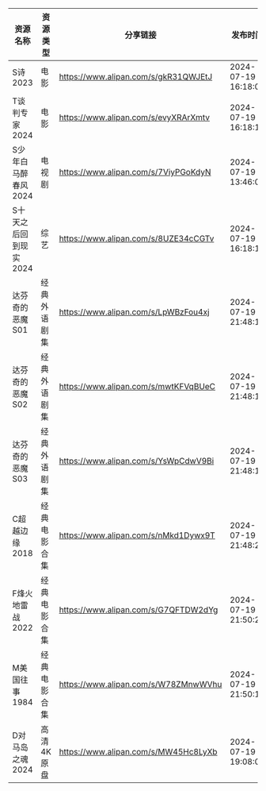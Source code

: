 | 资源名称          | 资源类型   | 分享链接                                 | 发布时间                |
| ------------- | ------ | ------------------------------------ | ------------------- |
| S诗2023        | 电影     | https://www.alipan.com/s/gkR31QWJEtJ | 2024-07-19 16:18:09 |
| T谈判专家2024     | 电影     | https://www.alipan.com/s/evyXRArXmtv | 2024-07-19 16:18:10 |
| S少年白马醉春风2024  | 电视剧    | https://www.alipan.com/s/7ViyPGoKdyN | 2024-07-19 13:46:07 |
| S十天之后回到现实2024 | 综艺     | https://www.alipan.com/s/8UZE34cCGTv | 2024-07-19 16:18:12 |
| 达芬奇的恶魔S01     | 经典外语剧集 | https://www.alipan.com/s/LpWBzFou4xj | 2024-07-19 21:48:18 |
| 达芬奇的恶魔S02     | 经典外语剧集 | https://www.alipan.com/s/mwtKFVqBUeC | 2024-07-19 21:48:16 |
| 达芬奇的恶魔S03     | 经典外语剧集 | https://www.alipan.com/s/YsWpCdwV9Bi | 2024-07-19 21:48:19 |
| C超越边缘2018     | 经典电影合集 | https://www.alipan.com/s/nMkd1Dywx9T | 2024-07-19 21:48:21 |
| F烽火地雷战2022    | 经典电影合集 | https://www.alipan.com/s/G7QFTDW2dYg | 2024-07-19 21:50:20 |
| M美国往事1984     | 经典电影合集 | https://www.alipan.com/s/W78ZMnwWVhu | 2024-07-19 21:50:19 |
| D对马岛之魂2024    | 高清4K原盘 | https://www.alipan.com/s/MW45Hc8LyXb | 2024-07-19 19:08:05 |
